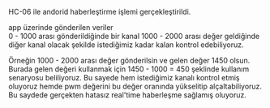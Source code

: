 HC-06 ile andorid haberleştirme işlemi gerçekleştirildi.

app üzerinde gönderilen veriler  
0 - 1000 arası gönderildiğinde bir kanal 
1000 - 2000 arası değer geldiğinde diğer kanal olacak şekilde istediğimiz kadar kalan kontrol edebiliyoruz. 

Örneğin 1000 - 2000 arası değer  gönderilsin ve gelen değer 1450 olsun. Burada gelen değeri kullanmak için 1450 - 1000 = 450 şeklinde kullanım senaryosu beliliyoruz. 
Bu sayede hem istediğimiz kanalı kontrol etmiş oluyoruz hemde pwm değerini bu değer oranında yükselitip alçaltabiliyoruz. Bu saydede gerçekten hatasız real'time haberleşme 
sağlamış oluyoruz.
